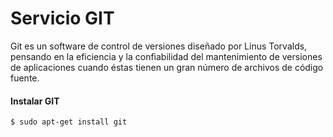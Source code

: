 # Servicio GIT

Git es un software de control de versiones diseñado por Linus Torvalds, pensando en la eficiencia y la confiabilidad del mantenimiento de versiones de aplicaciones cuando éstas tienen un gran número de archivos de código fuente. 

#### Instalar GIT
```sh
$ sudo apt-get install git
```